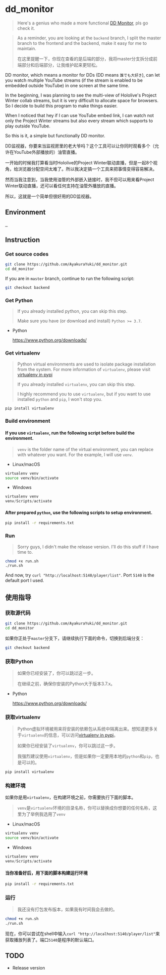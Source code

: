 # dd_monitor

> Here's a genius who made a more functional [DD Monitor](https://github.com/zhimingshenjun/DD_Monitor), pls go check it.

> As a reminder, you are looking at the `backend` branch, I split the master branch to the frontend and the backend, make it easy for me to maintain.
> 
> 在这里提醒一下，你现在查看的是后端的部分，我将master分支拆分成前端部分和后端部分，让我维护起来更轻松。

DD monitor, which means a monitor for DDs (DD means `誰でも大好き`), can let you watch multiple YouTube streams (if the stream is enabled to be embedded outside YouTube) in one screen at the same time.

In the beginning, I was planning to see the multi-view of Hololive's Project Winter collab streams, but it is very difficult to allocate space for browsers. So I decide to build this program to make things easier.

When I noticed that hey if I can use YouTube embed link, I can watch not only the Project Winter streams but also every stream which supports to play outside YouTube.

So this is it, a simple but functionally DD monitor.

DD监视器，你要来当监视房里的老大爷吗？这个工具可以让你同时观看多个（允许在YouTube外部播放的）油管直播。

一开始的时候我打算看当时Hololive的Project Winter联动直播，但是一起8个视角，给浏览器分配空间太难了。所以我决定搞一个工具来把事情变得容易解决。

然而当我注意到，当我使用油管的外部嵌入链接时，我不但可以用来看Project Winter联动直播，还可以看任何支持在油管外播放的直播。

所以，这就是一个简单但很好用的DD监视器。

## Environment

<p>
    <a href="https://www.python.org/" target="_blank">
        <img src="https://img.shields.io/badge/Python-3.7.4-blue?logo=python&style=flat-square" alt="">
    </a>
    <a href="https://palletsprojects.com/p/flask/" target="_blank">
        <img src="https://img.shields.io/badge/Flask-1.1.1-blue?logo=flask&style=flat-square" alt="">
    </a>
    <a href="https://www.sqlite.org/index.html" target="_blank">
        <img src="https://img.shields.io/badge/sqlite3-3.24.0-green?logo=sqlite&style=flat-square" alt="">
    </a>
</p>

## Instruction

### Get source codes

```bash
git clone https://github.com/AyakuraYuki/dd_monitor.git
cd dd_monitor
```

If you are in `master` branch, continue to run the following script:

```bash
git checkout backend
```

### Get Python

> If you already installed python, you can skip this step.
>
> Make sure you have (or download and install) `Python >= 3.7`.

* Python

    https://www.python.org/downloads/

### Get virtualenv

> Python virtual environments are used to isolate package installation from the system. For more information of `virtualenv`, please visit [virtualenv in pypi](https://pypi.org/project/virtualenv/)
>
> If you already installed `virtualenv`, you can skip this step.
>
> I highly recommend you to use `virtualenv`, but if you want to use installed `python` and `pip`, I won't stop you.

```bash
pip install virtualenv
```

### Build environment

#### If you use `virtualenv`, run the following script before build the environment.

> `venv` is the folder name of the virtual environment, you can replace with whatever you want. For the example, I will use `venv`.

* Linux/macOS

```bash
virtualenv venv
source venv/bin/activate
```

* Windows

```powershell
virtualenv venv
venv/Scripts/activate
```

#### After prepared `python`, use the following scripts to setup environment.

```bash
pip install -r requirements.txt
```

### Run

> Sorry guys, I didn't make the release version. I'll do this stuff if I have time to.

```bash
chmod +x run.sh
./run.sh
```

And now, try `curl "http://localhost:5140/player/list"`. Port `5140` is the default port I used.

## 使用指导

### 获取源代码

```bash
git clone https://github.com/AyakuraYuki/dd_monitor.git
cd dd_monitor
```

如果你正处于`master`分支下，请继续执行下面的命令，切换到后端分支：

```bash
git checkout backend
```

### 获取Python

> 如果你已经安装了，你可以跳过这一步。
>
> 在继续之前，确保你安装的Python大于版本3.7.x。

* Python

    https://www.python.org/downloads/

### 获取virtualenv

> Python虚拟环境被用来将安装的依赖包从系统中隔离出来。想知道更多关于`virtualenv`的信息，可以访问[virtualenv in pypi](https://pypi.org/project/virtualenv/)。
>
> 如果你已经安装了`virtualenv`，你可以跳过这一步。
>
> 我强烈建议使用`virtualenv`，但是如果你一定要用本地的`python`和`pip`，也是可以的。

```bash
pip install virtualenv
```

### 构建环境

如果你是用`virtualenv`，在构建环境之前，你需要执行下面的脚本。

> `venv`是`virtualenv`环境的目录名称，你可以替换成你想要的任何名称，这里为了举例我选用了`venv`

* Linux/macOS

```bash
virtualenv venv
source venv/bin/activate
```

* Windows

```powershell
virtualenv venv
venv/Scripts/activate
```

#### 当你准备好后，用下面的脚本构建运行环境

```bash
pip install -r requirements.txt
```

### 运行

> 我还没有打包发布版本，如果我有时间我会去做的。

```bash
chmod +x run.sh
./run.sh
```

现在，你可以尝试在shell中输入`curl "http://localhost:5140/player/list"`来获取播放列表了。端口`5140`是程序的默认端口。

## TODO

* Release version
